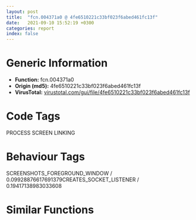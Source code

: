 ```yaml
---
layout: post
title:  "fcn.004371a0 @ 4fe6510221c33bf023f6abed461fc13f"
date:   2021-09-10 15:52:19 +0300
categories: report
index: false
---
```


# Generic Information
- **Function:** fcn.004371a0
- **Origin (md5):** 4fe6510221c33bf023f6abed461fc13f
- **VirusTotal:** [virustotal.com/gui/file/4fe6510221c33bf023f6abed461fc13f][virustotal_ref]

# Code Tags
<span class="tag" id="PROCESS">PROCESS</span>
<span class="tag" id="SCREEN">SCREEN</span>
<span class="tag" id="LINKING">LINKING</span>


# Behaviour Tags
<span class="bhv-tag" id="SCREENSHOTS_FOREGROUND_WINDOW">SCREENSHOTS_FOREGROUND_WINDOW / 0.09928876617691379</span><span class="bhv-tag" id="CREATES_SOCKET_LISTENER">CREATES_SOCKET_LISTENER / 0.19417138983033608</span>

# Similar Functions
<script type="text/javascript" src="https://www.gstatic.com/charts/loader.js"></script>
<script type="text/javascript">

    google.charts.load('current', {'packages':['corechart']});
    google.charts.setOnLoadCallback(drawChart);

    function drawChart() {
    var data = new google.visualization.DataTable();
        data.addColumn('number', 'X');
        data.addColumn('number', 'Y');
        data.addColumn({type: 'string', role: 'tooltip', 'p': {'html': true}});
        data.addColumn({'type': 'string', 'role': 'style'});
        
        data.addRows([
    [-163.7185821533203, 122.51000213623047, '<b><a href="/report/fcn.004371a0@4fe6510221c33bf023f6abed461fc13f">fcn.004371a0</a><br>@4fe6510221c33bf023f6abed461fc13f</b><br>push ebp<br>mov ebp, esp<br>and esp, 0xfffffff8<br>sub esp, 0x48c<br>mov eax, dword[0x4c6400]<br>push ebx<br>mov ebx, dword[ebp+0xc]<br>push esi<br>mov dword[esp+0x10], eax<br>push edi<br>mov eax, ebx<br>mov edi, ecx<br>mov esi, edx<br>call fcn.00430300<br>mov edx, eax<br>mov dword[esp+0x18], edx<br>test edx, edx<br>jne 0x4371e8<br>mov ecx, dword[ebp+8]<br>push ebx<br>push eax<br>push str.Parameter_2_invalid.<br>call fcn.0042df10<br>pop edi<br>pop esi<br>pop ebx<br>mov esp, ebp<br>pop ebp<br>ret 0x10<br>movzx eax, word[esi]<br>mov byte[esp+0x13], 1<br>cmp eax, 0x41<br>je 0x4371fa<br>cmp eax, 0x61<br>jne 0x437264<br>cmp word[esi+2], 0<br>jne 0x437264<br>mov ecx, dword[ebp+0x10]<br>cmp word[ecx], 0<br>mov ecx, dword[ebp+0x14]<br>jne 0x437267<br>cmp word[ecx], 0<br>jne 0x437267<br>cmp word[edi], 0<br>jne 0x437267<br>call dword[sym.imp.USER32.dll_GetForegroundWindow]<br>mov ebx, eax<br>test ebx, ebx<br>je 0x437240<br>mov eax, dword[0x4c28ec]<br>cmp byte[eax+0xe6], 0<br>jne 0x437245<br>push ebx<br>call dword[sym.imp.USER32.dll_IsWindowVisible]<br>test eax, eax<br>jne 0x437240<br>xor ebx, ebx<br>mov eax, dword[0x4c28ec]<br>mov ecx, dword[ebp+0x14]<br>mov edx, dword[esp+0x18]<br>dec edx<br>cmp edx, 0xd<br>ja case.default.0x43725d<br>movzx edx, byte[edx+0x437680]<br>jmp dword[edx*4+0x437664]<br>mov ecx, dword[ebp+0x14]<br>test ax, ax<br>jne 0x437299<br>mov eax, dword[ebp+0x10]<br>cmp word[eax], 0<br>jne 0x437299<br>cmp word[ecx], 0<br>jne 0x437299<br>cmp word[edi], 0<br>jne 0x437299<br>cmp edx, 6<br>je 0x437299<br>cmp edx, 5<br>je 0x437299<br>mov eax, dword[0x4c28ec]<br>call fcn.00477bb0<br>mov ebx, eax<br>jmp 0x437240<br>mov ebx, dword[esp+0x24]<br>mov eax, dword[0x4c28ec]<br>mov byte[esp+0x13], 0<br>jmp 0x437248<br>cmp byte[esp+0x13], 0<br>jne 0x4372d5<br>cmp dword[esp+0x18], 2<br>push 0<br>push 0<br>sete dl<br>movzx edx, dl<br>push 0<br>push edx<br>push ecx<br>mov ecx, edi<br>mov edi, dword[ebp+0x10]<br>push eax<br>mov edx, esi<br>call fcn.004779b0<br>add esp, 0x18<br>mov ebx, eax<br>test ebx, ebx<br>je 0x4372ed<br>mov eax, dword[esp+0x14]<br>push ebx<br>push eax<br>call fcn.00475de0<br>pop edi<br>pop esi<br>pop ebx<br>mov esp, ebp<br>pop ebp<br>ret 0x10<br>mov ecx, dword[esp+0x14]<br>call fcn.00413110<br>pop edi<br>pop esi<br>pop ebx<br>mov esp, ebp<br>pop ebp<br>ret 0x10<br>cmp byte[esp+0x13], 0<br>jne 0x437321<br>push 0<br>push 0<br>push 0<br>push 0<br>push ecx<br>mov ecx, edi<br>mov edi, dword[ebp+0x10]<br>push eax<br>mov edx, esi<br>call fcn.004779b0<br>add esp, 0x18<br>mov ebx, eax<br>test ebx, ebx<br>je 0x4372ed<br>lea ecx, [esp+0x20]<br>push ecx<br>push ebx<br>call dword[sym.imp.USER32.dll_GetWindowThreadProcessId]<br>mov eax, dword[esp+0x18]<br>cmp eax, 3<br>jne 0x43735a<br>mov edx, dword[esp+0x20]<br>mov eax, dword[esp+0x14]<br>push 0x18<br>push 0<br>push edx<br>call fcn.004010e0<br>mov eax, 1<br>pop edi<br>pop esi<br>pop ebx<br>mov esp, ebp<br>pop ebp<br>ret 0x10<br>cmp eax, 4<br>sete al<br>movzx ecx, al<br>push ecx<br>mov ecx, dword[esp+0x24]<br>lea eax, [esp+0x6c]<br>call fcn.00450290<br>mov eax, dword[esp+0x18]<br>add esp, 4<br>push 1<br>push 0<br>push 0xffffffffffffffff<br>lea edx, [esp+0x74]<br>push edx<br>push eax<br>call fcn.00476680<br>pop edi<br>pop esi<br>pop ebx<br>mov esp, ebp<br>pop ebp<br>ret 0x10<br>cmp byte[esp+0x13], 0<br>je 0x43743b<br>test ebx, ebx<br>jne 0x4373be<br>mov ecx, dword[esp+0x14]<br>push 1<br>push ebx<br>push 0xffffffffffffffff<br>push 0x4a0900<br>push ecx<br>call fcn.00476680<br>pop edi<br>pop esi<br>pop ebx<br>mov esp, ebp<br>pop ebp<br>ret 0x10<br>cmp dword[esp+0x18], 6<br>jne 0x43741d<br>mov eax, dword[esp+0x14]<br>mov dl, byte[eax+0x16]<br>shr dl, 1<br>and dl, 1<br>mov edx, dword[eax+0x18]<br>mov ecx, 0<br>setne cl<br>mov esi, 0x111<br>lea edi, [esp+0x270]<br>inc ecx<br>push ecx<br>push edx<br>push 0x4a9af8<br>call fcn.004738d0<br>add esp, 8<br>push eax<br>mov eax, edi<br>push eax<br>mov ecx, 0x4c8640<br>call fcn.00421480<br>test eax, eax<br>je case.default.0x43725d<br>push ebx<br>push eax<br>call fcn.00475de0<br>test eax, eax<br>je case.default.0x43725d<br>mov ecx, dword[esp+0x14]<br>push 1<br>push 0<br>push 0xffffffffffffffff<br>push 0x4a331c<br>push ecx<br>call fcn.00476680<br>pop edi<br>pop esi<br>pop ebx<br>mov esp, ebp<br>pop ebp<br>ret 0x10<br>mov edx, dword[esp+0x18]<br>push ecx<br>push esi<br>mov esi, dword[esp+0x1c]<br>push edx<br>mov edx, dword[ebp+0x10]<br>mov ecx, edi<br>call fcn.004370e0<br>add esp, 0xc<br>pop edi<br>pop esi<br>pop ebx<br>mov esp, ebp<br>pop ebp<br>ret 0x10<br>cmp byte[esp+0x13], 0<br>jne 0x43747e<br>push 0<br>push 0<br>push 0<br>push 0<br>push ecx<br>mov ecx, edi<br>mov edi, dword[ebp+0x10]<br>push eax<br>mov edx, esi<br>call fcn.004779b0<br>add esp, 0x18<br>mov ebx, eax<br>test ebx, ebx<br>je 0x4372ed<br>push ebx<br>call dword[sym.imp.USER32.dll_IsZoomed]<br>test eax, eax<br>je 0x437498<br>mov eax, 1<br>jmp 0x4374a3<br>push ebx<br>call dword[sym.imp.USER32.dll_IsIconic]<br>neg eax<br>sbb eax, eax<br>cdq <br>push 0x18<br>push edx<br>push eax<br>mov eax, dword[esp+0x20]<br>call fcn.004010e0<br>mov eax, 1<br>pop edi<br>pop esi<br>pop ebx<br>mov esp, ebp<br>pop ebp<br>ret 0x10<br>cmp byte[esp+0x13], 0<br>jne 0x4374e1<br>push 0<br>push 0<br>push 0<br>push 0<br>push ecx<br>mov ecx, edi<br>mov edi, dword[ebp+0x10]<br>push eax<br>mov edx, esi<br>call fcn.004779b0<br>add esp, 0x18<br>mov ebx, eax<br>test ebx, ebx<br>je 0x4372ed<br>cmp dword[esp+0x18], 9<br>mov edx, dword[esp+0x14]<br>sete cl<br>push ebx<br>call fcn.00437690<br>pop edi<br>pop esi<br>pop ebx<br>mov esp, ebp<br>pop ebp<br>ret 0x10<br>cmp byte[esp+0x13], 0<br>jne 0x437526<br>push 0<br>push 0<br>push 0<br>push 0<br>push ecx<br>mov ecx, edi<br>mov edi, dword[ebp+0x10]<br>push eax<br>mov edx, esi<br>call fcn.004779b0<br>add esp, 0x18<br>mov ebx, eax<br>test ebx, ebx<br>je 0x4372ed<br>xor eax, eax<br>cmp dword[esp+0x18], 0xa<br>sete al<br>lea eax, [eax*4-0x14]<br>push eax<br>push ebx<br>call dword[sym.imp.USER32.dll_GetWindowLongW]<br>push eax<br>lea ecx, [esp+0x2c]<br>push str.0x_08X<br>push ecx<br>call fcn.0048d153<br>mov eax, dword[esp+0x20]<br>add esp, 0xc<br>push 1<br>push 0<br>push 0xffffffffffffffff<br>lea edx, [esp+0x34]<br>push edx<br>push eax<br>call fcn.00476680<br>pop edi<br>pop esi<br>pop ebx<br>mov esp, ebp<br>pop ebp<br>ret 0x10<br>cmp byte[esp+0x13], 0<br>jne 0x43759a<br>push 0<br>push 0<br>push 0<br>push 0<br>push ecx<br>mov ecx, edi<br>mov edi, dword[ebp+0x10]<br>push eax<br>mov edx, esi<br>call fcn.004779b0<br>add esp, 0x18<br>mov ebx, eax<br>test ebx, ebx<br>je 0x4372ed<br>test byte[0x4c9e50], 1<br>jne 0x4375d0<br>or dword[0x4c9e50], 1<br>push str.GetLayeredWindowAttributes<br>push str.user32<br>call dword[sym.imp.KERNEL32.dll_GetModuleHandleW]<br>push eax<br>call dword[sym.imp.KERNEL32.dll_GetProcAddress]<br>mov dword[0x4c9e4c], eax<br>jmp 0x4375d5<br>mov eax, dword[0x4c9e4c]<br>test eax, eax<br>je 0x4372ed<br>lea ecx, [esp+0x1c]<br>push ecx<br>lea edx, [esp+0x17]<br>push edx<br>lea ecx, [esp+0x2c]<br>push ecx<br>push ebx<br>call eax<br>test eax, eax<br>je 0x4372ed<br>cmp dword[esp+0x18], 0xc<br>jne 0x437613<br>test byte[esp+0x1c], 2<br>je 0x4372ed<br>movzx eax, byte[esp+0x13]<br>jmp 0x4374a3<br>test byte[esp+0x1c], 1<br>je 0x4372ed<br>mov ecx, dword[esp+0x24]<br>call fcn.0042f740<br>push eax<br>lea edx, [esp+0x2c]<br>push str.0x_06X<br>push edx<br>call fcn.0048d153<br>mov ecx, dword[esp+0x20]<br>add esp, 0xc<br>push 1<br>push 0<br>push 0xffffffffffffffff<br>lea eax, [esp+0x34]<br>push eax<br>push ecx<br>call fcn.00476680<br>pop edi<br>pop esi<br>pop ebx<br>mov esp, ebp<br>pop ebp<br>ret 0x10<br>pop edi<br>pop esi<br>xor eax, eax<br>pop ebx<br>mov esp, ebp<br>pop ebp<br>ret 0x10<br><eoc> ', 'point { fill-color: #e0440e; }'],
[-15.116244316101074, 232.64427185058594, '<b><a href="/report/fcn.00432a70@3e981d1767f44f5fe2446a49ffe52f4e">fcn.00432a70</a><br>@3e981d1767f44f5fe2446a49ffe52f4e</b><br>push 0xffffffffffffffff<br>push 0x4c06b8<br>mov eax, dword<br>push eax<br>mov dword<br>sub esp, 0x50<br>mov eax, dword[esp+0x64]<br>push ebx<br>push ebp<br>push esi<br>push edi<br>mov edi, dword[esp+0x78]<br>mov ebx, ecx<br>lea esi, [eax+0x14]<br>push 0<br>push edi<br>mov ecx, esi<br>mov dword[esp+0x28], ebx<br>mov dword[esp+0x3c], esi<br>call fcn.0042e950<br>mov ebp, eax<br>push edi<br>mov ecx, esi<br>mov dword[esp+0x34], ebp<br>call fcn.0042e9a0<br>mov ecx, dword[ebp]<br>push 0<br>push ecx<br>mov ecx, ebx<br>mov dword[esp+0x2c], eax<br>call fcn.00433460<br>mov ebx, eax<br>mov dword[esp+0x1c], ebx<br>mov eax, dword[ebx+0x14]<br>test al, 0x10<br>jne 0x432dd8<br>shr eax, 8<br>add ebp, 0x18<br>and eax, 1<br>push ebp<br>mov dword[esp+0x30], eax<br>call fcn.0049b580<br>add ebp, eax<br>push ebp<br>call fcn.0049b580<br>mov esi, dword[ebp+eax]<br>add ebp, eax<br>add esp, 8<br>call dword[sym.imp.USER32.dll_GetFocus]<br>push eax<br>call fcn.004b5521<br>test eax, eax<br>jne 0x432b15<br>mov dword[esp+0x10], eax<br>jmp 0x432b1c<br>mov edx, dword[eax+0x1c]<br>mov dword[esp+0x10], edx<br>mov ecx, dword[esp+0x10]<br>mov edx, dword[esi+0x1c]<br>xor eax, eax<br>cmp edx, ecx<br>sete al<br>push 1<br>mov dword[esp+0x3c], eax<br>call dword[ebx+0x2c]<br>push 5<br>mov dword[esp+0x2c], eax<br>call dword[ebx+0x2c]<br>push esi<br>call eax<br>mov ebx, eax<br>test ebx, ebx<br>mov dword[esp+0x14], ebx<br>je 0x432dd8<br>mov eax, dword[esi+0x1c]<br>lea edx, [esp+0x3c]<br>push edx<br>push eax<br>call dword[sym.imp.USER32.dll_GetWindowRect]<br>mov ecx, dword[esi+0x1c]<br>mov edi, dword[sym.imp.USER32.dll_GetParent]<br>push ecx<br>call edi<br>push eax<br>call fcn.004b5521<br>lea edx, [esp+0x3c]<br>mov ecx, eax<br>push edx<br>call fcn.004ba4ec<br>mov ecx, esi<br>mov dword[esp+0x18], 0<br>call fcn.004b8026<br>test eax, eax<br>jne 0x432b95<br>mov dword[esp+0x18], 0x8000000<br>mov eax, dword[esi+0x1c]<br>push eax<br>call edi<br>push eax<br>call fcn.004b5521<br>test eax, eax<br>jne 0x432ba9<br>xor edi, edi<br>jmp 0x432bac<br>mov edi, dword[eax+0x1c]<br>mov ecx, dword[esp+0x24]<br>mov eax, dword[esp+0x40]<br>mov edx, dword[esp+0x70]<br>push 0<br>push 0<br>push ecx<br>mov ecx, dword[esp+0x54]<br>push edx<br>mov edx, dword[esp+0x54]<br>sub ecx, eax<br>push ecx<br>mov ecx, dword[esp+0x50]<br>sub edx, ecx<br>push edx<br>push eax<br>push ecx<br>push 0<br>mov ecx, esi<br>call fcn.004b7f54<br>push eax<br>mov eax, dword[esp+0x40]<br>push edi<br>push eax<br>push ebx<br>call dword[sym.imp.KERNEL32.dll_GlobalSize]<br>push eax<br>push ebx<br>call dword[sym.imp.KERNEL32.dll_GlobalLock]<br>push eax<br>call dword[esp+0x60]<br>mov edi, eax<br>test edi, edi<br>je 0x432dca<br>mov ecx, dword[edi+0x1c]<br>push ecx<br>call dword[sym.imp.USER32.dll_IsWindow]<br>test eax, eax<br>je 0x432dca<br>mov edx, dword[esp+0x1c]<br>test byte[edx+0x14], 0x80<br>je 0x432ca8<br>lea ecx, [esp+0x4c]<br>call fcn.0041edb0<br>mov dword[esp+0x4c], 0x4cdbec<br>mov eax, dword[esi+0x1c]<br>mov dword[esp+0x68], 0<br>test eax, eax<br>je 0x432c66<br>push eax<br>call dword[sym.imp.USER32.dll_GetTopWindow]<br>mov ebx, eax<br>test ebx, ebx<br>je 0x432c66<br>push ebx<br>lea ecx, [esp+0x50]<br>call fcn.0041f040<br>push 2<br>push ebx<br>call dword[sym.imp.USER32.dll_GetWindow]<br>mov ebx, eax<br>test ebx, ebx<br>jne 0x432c4d<br>mov eax, dword[esp+0x5c]<br>mov ecx, dword[edi+0x1c]<br>shr eax, 2<br>dec eax<br>mov dword[esp+0x70], ecx<br>mov ebx, eax<br>js 0x432c8f<br>mov eax, dword[esp+0x54]<br>mov edx, dword[esp+0x70]<br>push edx<br>mov ecx, dword[eax+ebx*4]<br>push ecx<br>call dword[sym.imp.USER32.dll_SetParent]<br>dec ebx<br>jns 0x432c79<br>lea ecx, [esp+0x4c]<br>mov dword[esp+0x68], 0xffffffff<br>mov dword[esp+0x4c], 0x4cdbe8<br>call fcn.0041efb0<br>mov edx, dword[esp+0x78]<br>mov eax, dword[esp+0x74]<br>mov ecx, dword[esp+0x20]<br>push edx<br>push eax<br>mov dword[ebp], edi<br>call fcn.00432df0<br>mov ecx, dword[edi+0x1c]<br>mov ebx, dword[sym.imp.USER32.dll_SendMessageA]<br>push 0<br>push 0<br>push 0x806f<br>push ecx<br>call ebx<br>mov edx, dword[edi+0x1c]<br>push 0<br>push 0<br>push 0x8076<br>push edx<br>call ebx<br>mov eax, dword[esp+0x1c]<br>test dword[eax+0x14], 0x100000<br>je 0x432d0e<br>mov ecx, dword[edi+0x1c]<br>push ecx<br>call dword[sym.imp.USER32.dll_GetParent]<br>push eax<br>call fcn.004b5521<br>mov edx, dword[eax+0x1c]<br>push 0<br>push 0<br>push 0x8004<br>push edx<br>call ebx<br>mov eax, dword[esi+0x1c]<br>push 0xfffffffffffffff0<br>push eax<br>call dword[sym.imp.USER32.dll_GetWindowLongA]<br>test eax, 0x10000000<br>je 0x432d2a<br>push 8<br>mov ecx, edi<br>call fcn.004b7fff<br>mov eax, dword[esp+0x2c]<br>mov ebp, 1<br>cmp eax, ebp<br>jne 0x432d69<br>mov ecx, dword[esi+0x1c]<br>push 0<br>push 0<br>push 0x130b<br>push ecx<br>call ebx<br>mov edx, dword[edi+0x1c]<br>push 0<br>push eax<br>push 0x130c<br>push edx<br>call ebx<br>mov eax, dword[esp+0x30]<br>mov ecx, dword[esp+0x34]<br>push 0x7fffffff<br>push 0<br>push eax<br>call fcn.0042f220<br>mov ebx, dword[esp+0x20]<br>mov ecx, esi<br>mov dword[ebx+0x1d8], ebp<br>mov edx, dword[esi]<br>call dword[edx+0x58]<br>mov eax, dword[esp+0x38]<br>mov dword[ebx+0x1d8], 0<br>cmp eax, ebp<br>jne 0x432d95<br>mov ecx, edi<br>call fcn.004b8068<br>jmp 0x432dc6<br>mov esi, dword[esp+0x10]<br>test esi, esi<br>je 0x432dc6<br>push esi<br>call dword[sym.imp.USER32.dll_IsWindow]<br>test eax, eax<br>je 0x432dc6<br>call dword[sym.imp.USER32.dll_GetFocus]<br>push eax<br>call fcn.004b5521<br>test eax, eax<br>je 0x432dbb<br>mov eax, dword[eax+0x1c]<br>cmp eax, esi<br>je 0x432dc6<br>push esi<br>call dword[sym.imp.USER32.dll_SetFocus]<br>mov ebx, dword[esp+0x14]<br>push ebx<br>call dword[sym.imp.KERNEL32.dll_GlobalUnlock]<br>push ebx<br>call dword[sym.imp.KERNEL32.dll_GlobalFree]<br>mov ecx, dword[esp+0x60]<br>pop edi<br>pop esi<br>pop ebp<br>pop ebx<br>mov dword<br>add esp, 0x5c<br>ret 0xc<br><eoc> ', 'null'],
[175.64224243164062, -24.74289894104004, '<b><a href="/report/fcn.0046b830@4fe6510221c33bf023f6abed461fc13f">fcn.0046b830</a><br>@4fe6510221c33bf023f6abed461fc13f</b><br>sub esp, 0x18<br>push ebx<br>push ebp<br>mov ebp, dword[esp+0x24]<br>xor ebx, ebx<br>push esi<br>cmp dword[edi+0x18], ebx<br>jne 0x46b84a<br>cmp byte[edi+0x10], bl<br>je 0x46ba00<br>cmp dword[edi+0x20], ebx<br>jne 0x46b865<br>xor eax, eax<br>mov ecx, edi<br>call fcn.0046b420<br>test eax, eax<br>jne 0x46b865<br>pop esi<br>pop ebp<br>pop ebx<br>add esp, 0x18<br>ret 8<br>cmp edi, dword[0x4c9164]<br>jne 0x46b8ad<br>movzx eax, byte[0x4c6610]<br>mov ecx, dword[edi+0x20]<br>mov esi, dword[sym.imp.USER32.dll_CheckMenuItem]<br>neg eax<br>sbb eax, eax<br>and eax, 8<br>push eax<br>push 0xff19<br>push ecx<br>call esi<br>mov edx, dword[0x4c28ec]<br>movzx eax, byte[edx+0xf4]<br>mov ecx, dword[edi+0x20]<br>neg eax<br>sbb eax, eax<br>and eax, 8<br>push eax<br>push 0xff1a<br>push ecx<br>call esi<br>mov esi, dword[esp+0x2c]<br>cmp ebp, 0x80000000<br>je 0x46b8c1<br>cmp esi, 0x80000000<br>jne 0x46b8cc<br>lea edx, [esp+0x18]<br>push edx<br>call dword[sym.imp.USER32.dll_GetCursorPos]<br>cmp ebp, 0x80000000<br>jne 0x46b8d8<br>cmp esi, ebp<br>je 0x46b912<br>mov dword[esp+0x10], ebx<br>mov dword[esp+0x14], ebx<br>push 8<br>lea ebx, [esp+0x14]<br>call fcn.00474d10<br>add esp, 4<br>cmp ebp, 0x80000000<br>je 0x46b900<br>mov eax, dword[esp+0x10]<br>add eax, ebp<br>mov dword[esp+0x18], eax<br>cmp esi, 0x80000000<br>je 0x46b912<br>mov ecx, dword[esp+0x14]<br>add ecx, esi<br>mov dword[esp+0x1c], ecx<br>call dword[sym.imp.USER32.dll_GetForegroundWindow]<br>mov ebp, dword[sym.imp.USER32.dll_SetForegroundWindow]<br>mov esi, eax<br>test esi, esi<br>je 0x46b939<br>push 0<br>push esi<br>call dword[sym.imp.USER32.dll_GetWindowThreadProcessId]<br>cmp eax, dword[0x4c85cc]<br>jne 0x46b939<br>xor bl, bl<br>jmp 0x46b96b<br>mov edx, dword[0x4c64b8]<br>push edx<br>mov bl, 1<br>call ebp<br>test eax, eax<br>jne 0x46b96b<br>push 1<br>push 0xa<br>mov dword[0x4c28b4], eax<br>call fcn.00401340<br>mov eax, dword[0x4c64b8]<br>add esp, 8<br>push eax<br>mov dword[0x4c28b4], 1<br>call ebp<br>mov ecx, dword[0x4c64b8]<br>mov edx, dword[esp+0x1c]<br>mov eax, dword[esp+0x18]<br>push 0<br>push ecx<br>mov ecx, dword[edi+0x20]<br>push edx<br>push eax<br>push 0<br>push ecx<br>mov dword[0x4c6648], 1<br>call dword[sym.imp.USER32.dll_TrackPopupMenuEx]<br>mov dword[0x4c6648], 0<br>cmp edi, dword[0x4c9164]<br>jne 0x46b9bb<br>mov edx, dword[0x4c64b8]<br>push 0<br>push 0<br>push 0<br>push edx<br>call dword[sym.imp.USER32.dll_PostMessageW]<br>jmp 0x46b9f4<br>test bl, bl<br>je 0x46b9f4<br>test esi, esi<br>je 0x46b9f4<br>call dword[sym.imp.USER32.dll_GetForegroundWindow]<br>cmp eax, dword[0x4c64b8]<br>jne 0x46b9f4<br>push esi<br>call ebp<br>push 1<br>push 0<br>mov dword[0x4c28b4], 0<br>call fcn.00401340<br>add esp, 8<br>mov dword[0x4c28b4], 1<br>push 1<br>push 0xffffffffffffffff<br>call fcn.00401340<br>add esp, 8<br>pop esi<br>pop ebp<br>mov eax, 1<br>pop ebx<br>add esp, 0x18<br>ret 8<br><eoc> ', 'null'],
[154.5645294189453, 159.0181121826172, '<b><a href="/report/fcn.00452a60@4fe6510221c33bf023f6abed461fc13f">fcn.00452a60</a><br>@4fe6510221c33bf023f6abed461fc13f</b><br>sub esp, 0x458<br>push ebx<br>push ebp<br>push esi<br>push edi<br>push str.wininet<br>call dword[sym.imp.KERNEL32.dll_LoadLibraryW]<br>mov ebp, eax<br>test ebp, ebp<br>je 0x452db8<br>mov esi, dword[sym.imp.KERNEL32.dll_GetProcAddress]<br>push str.InternetOpenW<br>push ebp<br>call esi<br>push str.InternetOpenUrlW<br>push ebp<br>mov dword[esp+0x1c], eax<br>call esi<br>push str.InternetCloseHandle<br>mov edi, eax<br>push ebp<br>mov dword[esp+0x28], edi<br>call esi<br>push str.InternetReadFileExA<br>mov ebx, eax<br>push ebp<br>mov dword[esp+0x20], ebx<br>call esi<br>push str.InternetReadFile<br>push ebp<br>mov dword[esp+0x18], eax<br>call esi<br>cmp dword[esp+0x14], 0<br>mov dword[esp+0x1c], eax<br>je 0x452db1<br>test edi, edi<br>je 0x452db1<br>test ebx, ebx<br>je 0x452db1<br>cmp dword[esp+0x10], 0<br>je 0x452db1<br>test eax, eax<br>je 0x452db1<br>mov eax, dword[esp+0x470]<br>mov edi, 0x84000000<br>call fcn.00409620<br>mov esi, eax<br>cmp word[esi], 0x2a<br>jne 0x452b2d<br>add esi, 2<br>call fcn.004130a0<br>mov edi, eax<br>mov ebx, 0x4a352c<br>mov eax, esi<br>call fcn.004095d0<br>test eax, eax<br>je 0x452b2d<br>call fcn.00409620<br>mov esi, eax<br>push 0<br>push 0<br>push 0<br>push 4<br>push 0x4a0904<br>call dword[esp+0x28]<br>mov ebx, eax<br>mov dword[esp+0x14], ebx<br>test ebx, ebx<br>jne 0x452b69<br>push ebp<br>call dword[sym.imp.KERNEL32.dll_FreeLibrary]<br>mov edx, dword[esp+0x46c]<br>push edx<br>call fcn.00430510<br>pop edi<br>pop esi<br>pop ebp<br>pop ebx<br>add esp, 0x458<br>ret 0xc<br>push 0<br>push edi<br>push 0<br>push 0<br>push esi<br>push ebx<br>call dword[esp+0x38]<br>mov edi, eax<br>test edi, edi<br>jne 0x452ba2<br>push ebx<br>call dword[esp+0x1c]<br>push ebp<br>call dword[sym.imp.KERNEL32.dll_FreeLibrary]<br>mov eax, dword[esp+0x46c]<br>push eax<br>call fcn.00430510<br>pop edi<br>pop esi<br>pop ebp<br>pop ebx<br>add esp, 0x458<br>ret 0xc<br>mov ecx, dword[esp+0x474]<br>push 0x4aaee0<br>push ecx<br>call fcn.0048f1ee<br>mov ebx, eax<br>add esp, 8<br>test ebx, ebx<br>jne 0x452bcd<br>mov esi, dword[esp+0x18]<br>push edi<br>call esi<br>mov edx, dword[esp+0x14]<br>push edx<br>call esi<br>jmp 0x452b81<br>xor eax, eax<br>mov dword[esp+0x38], eax<br>mov dword[esp+0x3c], eax<br>lea ecx, [esp+0x68]<br>mov dword[esp+0x28], eax<br>mov dword[esp+0x2c], eax<br>mov dword[esp+0x30], eax<br>mov dword[esp+0x34], eax<br>mov dword[esp+0x40], eax<br>mov dword[esp+0x44], eax<br>mov dword[esp+0x48], eax<br>mov dword[esp+0x24], 0x28<br>mov dword[esp+0x38], ecx<br>mov dword[esp+0x3c], 0x400<br>movzx eax, word[esi]<br>cmp eax, 0x68<br>je 0x452cc1<br>cmp eax, 0x48<br>je 0x452cc1<br>lea edx, [esp+0x10]<br>push edx<br>push 0x400<br>mov eax, ecx<br>push eax<br>push edi<br>call dword[esp+0x2c]<br>mov esi, eax<br>test esi, esi<br>je 0x452d5e<br>cmp dword[esp+0x10], 0<br>je 0x452d5e<br>mov esi, dword[sym.imp.KERNEL32.dll_GetTickCount]<br>call esi<br>sub eax, dword[0x4c9124]<br>mov ecx, dword[0x4c28ec]<br>cmp eax, dword[ecx+0xd4]<br>jbe 0x452c8d<br>push 0<br>push 0<br>push 0<br>push 0<br>lea edx, [esp+0x5c]<br>push edx<br>call dword[sym.imp.USER32.dll_PeekMessageW]<br>test eax, eax<br>je 0x452c86<br>push 1<br>push 0xffffffffffffffff<br>call fcn.00401340<br>add esp, 8<br>call esi<br>mov dword[0x4c9124], eax<br>mov eax, dword[esp+0x10]<br>push ebx<br>push 1<br>push eax<br>lea ecx, [esp+0x74]<br>push ecx<br>call fcn.0048f35c<br>add esp, 0x10<br>lea edx, [esp+0x10]<br>push edx<br>push 0x400<br>lea eax, [esp+0x70]<br>push eax<br>push edi<br>call dword[esp+0x2c]<br>mov esi, eax<br>test esi, esi<br>jne 0x452c3c<br>jmp 0x452d5e<br>push 0<br>push 8<br>lea ecx, [esp+0x2c]<br>push ecx<br>push edi<br>call dword[esp+0x20]<br>mov esi, eax<br>test esi, esi<br>je 0x452d5e<br>lea esp, [esp]<br>cmp dword[esp+0x3c], 0<br>je 0x452d5e<br>mov esi, dword[sym.imp.KERNEL32.dll_GetTickCount]<br>call esi<br>sub eax, dword[0x4c9124]<br>mov edx, dword[0x4c28ec]<br>cmp eax, dword[edx+0xd4]<br>jbe 0x452d2d<br>push 0<br>push 0<br>push 0<br>push 0<br>lea eax, [esp+0x5c]<br>push eax<br>call dword[sym.imp.USER32.dll_PeekMessageW]<br>test eax, eax<br>je 0x452d26<br>push 1<br>push 0xffffffffffffffff<br>call fcn.00401340<br>add esp, 8<br>call esi<br>mov dword[0x4c9124], eax<br>mov ecx, dword[esp+0x3c]<br>push ebx<br>push 1<br>push ecx<br>lea edx, [esp+0x74]<br>push edx<br>call fcn.0048f35c<br>add esp, 0x10<br>push 0<br>push 8<br>lea eax, [esp+0x2c]<br>push eax<br>push edi<br>mov dword[esp+0x4c], 0x400<br>call dword[esp+0x20]<br>mov esi, eax<br>test esi, esi<br>jne 0x452ce0<br>push edi<br>mov edi, dword[esp+0x1c]<br>call edi<br>mov ecx, dword[esp+0x14]<br>push ecx<br>call edi<br>push ebp<br>call dword[sym.imp.KERNEL32.dll_FreeLibrary]<br>push ebx<br>call fcn.0048f443<br>add esp, 4<br>test esi, esi<br>jne 0x452d90<br>mov edx, dword[esp+0x474]<br>push edx<br>call dword[sym.imp.KERNEL32.dll_DeleteFileW]<br>test esi, esi<br>mov edx, dword[esp+0x46c]<br>sete al<br>movzx ecx, al<br>push ecx<br>push edx<br>call fcn.0042dd40<br>pop edi<br>pop esi<br>pop ebp<br>pop ebx<br>add esp, 0x458<br>ret 0xc<br>push ebp<br>call dword[sym.imp.KERNEL32.dll_FreeLibrary]<br>mov eax, dword[0x4c28ec]<br>cmp byte[eax+0x104], 0<br>jne 0x452dea<br>mov ecx, dword[0x4c6cb4]<br>push 1<br>push 0<br>push 0xffffffffffffffff<br>push 0x4a331c<br>push ecx<br>call fcn.00476680<br>pop edi<br>pop esi<br>pop ebp<br>pop ebx<br>add esp, 0x458<br>ret 0xc<br>mov ecx, dword[esp+0x46c]<br>push 0x4ab02c<br>push 0<br>push 0x4a331c<br>call fcn.0042dc50<br>pop edi<br>pop esi<br>pop ebp<br>pop ebx<br>add esp, 0x458<br>ret 0xc<br><eoc> ', 'null'],
[-142.63946533203125, -61.24999237060547, '<b><a href="/report/fcn.00437ff0@4fe6510221c33bf023f6abed461fc13f">fcn.00437ff0</a><br>@4fe6510221c33bf023f6abed461fc13f</b><br>push ebp<br>mov ebp, esp<br>and esp, 0xfffffff8<br>sub esp, 0x2bc<br>push ebx<br>mov ebx, dword[0x4c6400]<br>push esi<br>push edi<br>mov esi, ecx<br>call fcn.0042fed0<br>mov edi, eax<br>mov dword[esp+0x28], edi<br>test edi, edi<br>jne 0x43802e<br>mov ecx, dword[ebp+8]<br>push esi<br>push eax<br>push str.Parameter_2_invalid.<br>call fcn.0042df10<br>pop edi<br>pop esi<br>pop ebx<br>mov esp, ebp<br>pop ebp<br>ret 8<br>push 0x6c<br>lea eax, [esp+0x38]<br>push 0<br>push eax<br>mov dword[esp+0x3c], 0<br>call fcn.00495c20<br>add esp, 0xc<br>test byte[0x4c9e2c], 1<br>mov dword[esp+0x38], 0x68<br>jne 0x43807d<br>or dword[0x4c9e2c], 1<br>push str.EnumDisplayMonitors<br>push str.user32<br>call dword[sym.imp.KERNEL32.dll_GetModuleHandleW]<br>push eax<br>call dword[sym.imp.KERNEL32.dll_GetProcAddress]<br>mov dword[0x4c9e28], eax<br>jmp 0x438082<br>mov eax, dword[0x4c9e28]<br>lea ecx, [edi-1]<br>cmp ecx, 5<br>ja case.default.0x43808e<br>jmp dword[ecx*4+0x438384]<br>call fcn.0040d260<br>push eax<br>call dword[sym.imp.USER32.dll_GetSystemMetrics]<br>cdq <br>push 0x18<br>push edx<br>push eax<br>mov eax, ebx<br>call fcn.004010e0<br>mov eax, 1<br>pop edi<br>pop esi<br>pop ebx<br>mov esp, ebp<br>pop ebp<br>ret 8<br>test eax, eax<br>jne 0x4380da<br>push 0x18<br>push 0<br>push 1<br>mov eax, ebx<br>call fcn.004010e0<br>mov eax, 1<br>pop edi<br>pop esi<br>pop ebx<br>mov esp, ebp<br>pop ebp<br>ret 8<br>lea ecx, [esp+0x30]<br>mov dword[esp+0x34], 0x80000000<br>push ecx<br>push 0x4383a0<br>push 0<br>push 0<br>call eax<br>mov eax, dword[esp+0x30]<br>cdq <br>push 0x18<br>push edx<br>push eax<br>mov eax, ebx<br>call fcn.004010e0<br>mov eax, 1<br>pop edi<br>pop esi<br>pop ebx<br>mov esp, ebp<br>pop ebp<br>ret 8<br>test eax, eax<br>je 0x4380bf<br>lea edx, [esp+0x30]<br>push edx<br>jmp 0x4380e7<br>test byte[ebx+0x16], 2<br>mov eax, 0<br>setne al<br>mov esi, 0x111<br>lea edi, [esp+0xa0]<br>inc eax<br>push eax<br>mov dword[esp+0x10], eax<br>mov eax, dword[ebx+0x18]<br>push eax<br>push str._sLeft<br>call fcn.004738d0<br>add esp, 8<br>push eax<br>mov ecx, edi<br>push ecx<br>mov ecx, 0x4c8640<br>call fcn.00421480<br>mov dword[esp+0x24], eax<br>test eax, eax<br>je case.default.0x43808e<br>mov edx, dword[esp+0xc]<br>mov eax, dword[ebx+0x18]<br>push edx<br>push eax<br>push str._sTop<br>call fcn.004738d0<br>add esp, 8<br>push eax<br>mov ecx, edi<br>push ecx<br>mov ecx, 0x4c8640<br>call fcn.00421480<br>mov dword[esp+0x20], eax<br>test eax, eax<br>je case.default.0x43808e<br>mov edx, dword[esp+0xc]<br>mov eax, dword[ebx+0x18]<br>push edx<br>push eax<br>push str._sRight<br>call fcn.004738d0<br>add esp, 8<br>push eax<br>mov ecx, edi<br>push ecx<br>mov ecx, 0x4c8640<br>call fcn.00421480<br>mov dword[esp+0x2c], eax<br>test eax, eax<br>je case.default.0x43808e<br>mov edx, dword[esp+0xc]<br>mov eax, dword[ebx+0x18]<br>push edx<br>push eax<br>push str._sBottom<br>call fcn.004738d0<br>add esp, 8<br>push eax<br>mov ecx, edi<br>push ecx<br>mov ecx, 0x4c8640<br>call fcn.00421480<br>mov edi, eax<br>xor ebx, ebx<br>cmp edi, ebx<br>je case.default.0x43808e<br>cmp dword[0x4c9e28], ebx<br>je 0x43828e<br>mov esi, dword[ebp+0xc]<br>call fcn.0040d260<br>lea edx, [esp+0x30]<br>push edx<br>push 0x4383a0<br>push ebx<br>push ebx<br>mov dword[esp+0x44], eax<br>call dword[0x4c9e28]<br>mov ecx, dword[esp+0x30]<br>cmp ecx, ebx<br>je 0x43825e<br>mov eax, dword[esp+0x34]<br>cmp eax, ebx<br>je 0x438232<br>cmp eax, ecx<br>jne 0x43825e<br>cmp dword[esp+0x28], 4<br>lea eax, [esp+0x3c]<br>je 0x438241<br>lea eax, [esp+0x4c]<br>mov ecx, dword[eax]<br>mov edx, dword[eax+4]<br>mov dword[esp+0x10], ecx<br>mov ecx, dword[eax+8]<br>mov dword[esp+0x14], edx<br>mov edx, dword[eax+0xc]<br>mov dword[esp+0x18], ecx<br>mov dword[esp+0x1c], edx<br>jmp 0x4382c2<br>mov ecx, dword[esp+0x24]<br>call fcn.00413110<br>mov ecx, dword[esp+0x20]<br>call fcn.00413110<br>mov ecx, dword[esp+0x2c]<br>call fcn.00413110<br>mov ecx, edi<br>call fcn.00413110<br>mov eax, 1<br>pop edi<br>pop esi<br>pop ebx<br>mov esp, ebp<br>pop ebp<br>ret 8<br>cmp dword[esp+0x28], 4<br>push ebx<br>jne 0x4382b4<br>mov esi, dword[sym.imp.USER32.dll_GetSystemMetrics]<br>mov dword[esp+0x14], ebx<br>mov dword[esp+0x18], ebx<br>call esi<br>push 1<br>mov dword[esp+0x1c], eax<br>call esi<br>mov dword[esp+0x1c], eax<br>jmp 0x4382c2<br>lea eax, [esp+0x14]<br>push eax<br>push ebx<br>push 0x30<br>call dword[sym.imp.USER32.dll_SystemParametersInfoW]<br>mov eax, dword[esp+0x10]<br>cdq <br>push 0x18<br>push edx<br>push eax<br>mov eax, dword[esp+0x30]<br>call fcn.004010e0<br>mov eax, dword[esp+0x14]<br>cdq <br>push 0x18<br>push edx<br>push eax<br>mov eax, dword[esp+0x2c]<br>call fcn.004010e0<br>mov eax, dword[esp+0x18]<br>cdq <br>push 0x18<br>push edx<br>push eax<br>mov eax, dword[esp+0x38]<br>call fcn.004010e0<br>mov eax, dword[esp+0x1c]<br>cdq <br>push 0x18<br>push edx<br>push eax<br>mov eax, edi<br>call fcn.004010e0<br>mov eax, 1<br>pop edi<br>pop esi<br>pop ebx<br>mov esp, ebp<br>pop ebp<br>ret 8<br>test eax, eax<br>je 0x438368<br>mov esi, dword[ebp+0xc]<br>call fcn.0040d260<br>lea ecx, [esp+0x30]<br>push ecx<br>push 0x4383a0<br>push 0<br>push 0<br>mov dword[esp+0x44], eax<br>call dword[0x4c9e28]<br>mov ecx, dword[esp+0x30]<br>test ecx, ecx<br>je 0x438368<br>mov eax, dword[esp+0x34]<br>test eax, eax<br>je 0x43834e<br>cmp eax, ecx<br>jne 0x438368<br>push 1<br>push 0<br>push 0xffffffffffffffff<br>lea edx, [esp+0x6c]<br>push edx<br>push ebx<br>call fcn.00476680<br>pop edi<br>pop esi<br>pop ebx<br>mov esp, ebp<br>pop ebp<br>ret 8<br>mov ecx, ebx<br>call fcn.00413110<br>pop edi<br>pop esi<br>pop ebx<br>mov esp, ebp<br>pop ebp<br>ret 8<br>pop edi<br>pop esi<br>xor eax, eax<br>pop ebx<br>mov esp, ebp<br>pop ebp<br>ret 8<br><eoc> ', 'null'],
[27.04012680053711, -134.87692260742188, '<b><a href="/report/fcn.00450ef0@4fe6510221c33bf023f6abed461fc13f">fcn.00450ef0</a><br>@4fe6510221c33bf023f6abed461fc13f</b><br>sub esp, 0x48<br>push ebx<br>push ebp<br>mov ebp, dword[esp+0x68]<br>push esi<br>push edi<br>push str.advapi32<br>mov bl, cl<br>mov esi, edx<br>call dword[sym.imp.KERNEL32.dll_LoadLibraryW]<br>mov edi, eax<br>test edi, edi<br>jne 0x450f33<br>test bl, bl<br>je 0x450f27<br>mov ecx, dword[esp+0x5c]<br>push 0x4ab02c<br>push str.RunAs:_Missing_advapi32.dll.<br>call fcn.0042e1d0<br>xor eax, eax<br>pop edi<br>pop esi<br>pop ebp<br>pop ebx<br>add esp, 0x48<br>ret 0x24<br>push str.CreateProcessWithLogonW<br>push edi<br>call dword[sym.imp.KERNEL32.dll_GetProcAddress]<br>mov dword[esp+0x70], eax<br>test eax, eax<br>jne 0x450f71<br>push edi<br>call dword[sym.imp.KERNEL32.dll_FreeLibrary]<br>test bl, bl<br>je 0x450f65<br>mov ecx, dword[esp+0x5c]<br>push 0x4ab02c<br>push str.CreateProcessWithLogonW.<br>call fcn.0042e1d0<br>xor eax, eax<br>pop edi<br>pop esi<br>pop ebp<br>pop ebx<br>add esp, 0x48<br>ret 0x24<br>push 0x40<br>lea eax, [esp+0x18]<br>push 0<br>push eax<br>call fcn.00495c20<br>mov cx, word[esp+0x74]<br>add esp, 0xc<br>mov dword[esp+0x10], 0x44<br>mov dword[esp+0x3c], 1<br>mov word[esp+0x40], cx<br>test esi, esi<br>je 0x450fa6<br>cmp word[esi], 0<br>jne 0x450fa8<br>xor esi, esi<br>mov ebx, dword[esp+0x5c]<br>mov eax, dword[ebx+0xaf8]<br>test eax, eax<br>je 0x450fbe<br>mov eax, dword[eax]<br>mov edx, eax<br>test eax, eax<br>jne 0x450fc3<br>mov edx, 0x4ab02c<br>mov eax, dword[ebx+0xb04]<br>test eax, eax<br>je 0x450fd5<br>mov eax, dword[eax]<br>mov ecx, eax<br>test eax, eax<br>jne 0x450fda<br>mov ecx, 0x4ab02c<br>mov eax, dword[ebx+0xaec]<br>test eax, eax<br>je 0x450fea<br>mov eax, dword[eax]<br>test eax, eax<br>jne 0x450fef<br>mov eax, 0x4ab02c<br>push ebp<br>lea ebx, [esp+0x14]<br>push ebx<br>push esi<br>mov esi, dword[esp+0x6c]<br>push 0<br>push 0<br>push esi<br>push 0<br>push 1<br>push edx<br>push ecx<br>push eax<br>call dword[esp+0x9c]<br>test eax, eax<br>je 0x451042<br>mov eax, dword[ebp+4]<br>mov edx, dword[esp+0x74]<br>mov byte[edx], 1<br>test eax, eax<br>je 0x451026<br>push eax<br>call dword[sym.imp.KERNEL32.dll_CloseHandle]<br>mov eax, dword[ebp]<br>mov ecx, dword[esp+0x78]<br>mov dword[ecx], eax<br>mov eax, dword[esp+0x6c]<br>test eax, eax<br>je 0x451058<br>push eax<br>mov eax, dword[ebp+8]<br>call fcn.00401200<br>jmp 0x451058<br>mov edx, dword[esp+0x64]<br>mov esi, dword[esp+0x7c]<br>push edx<br>mov eax, 0x200<br>call fcn.004749b0<br>add esp, 4<br>push edi<br>call dword[sym.imp.KERNEL32.dll_FreeLibrary]<br>pop edi<br>pop esi<br>pop ebp<br>mov eax, 1<br>pop ebx<br>add esp, 0x48<br>ret 0x24<br><eoc> ', 'null'],
[5.962464332580566, 48.88426208496094, '<b><a href="/report/fcn.00451290@4fe6510221c33bf023f6abed461fc13f">fcn.00451290</a><br>@4fe6510221c33bf023f6abed461fc13f</b><br>sub esp, 0x5c<br>push ebx<br>push ebp<br>push esi<br>mov esi, dword[esp+0x70]<br>push edi<br>mov ebx, eax<br>mov edi, ecx<br>mov eax, str.Slow<br>mov ecx, esi<br>call fcn.00473c80<br>test eax, eax<br>je 0x4512cf<br>mov eax, dword[esp+0x70]<br>push 1<br>push 0<br>push 0<br>push ebx<br>push edi<br>push ebx<br>push edi<br>push eax<br>mov ecx, esi<br>call fcn.00438640<br>pop edi<br>pop esi<br>pop ebp<br>pop ebx<br>add esp, 0x5c<br>ret 8<br>mov ecx, dword[0x4c6400]<br>mov dword[esp+0x14], ecx<br>call fcn.00413110<br>mov ecx, dword[0x4c28ec]<br>movzx esi, word[ecx+0xec]<br>and esi, 3<br>cmp esi, 2<br>je 0x45133c<br>call dword[sym.imp.USER32.dll_GetForegroundWindow]<br>mov ebp, eax<br>test ebp, ebp<br>je 0x45133c<br>push ebp<br>call dword[sym.imp.USER32.dll_IsIconic]<br>test eax, eax<br>jne 0x45133c<br>cmp esi, eax<br>jne 0x45131c<br>lea edx, [esp+0x18]<br>push edx<br>push ebp<br>call dword[sym.imp.USER32.dll_GetWindowRect]<br>jmp 0x451330<br>mov dword[esp+0x18], eax<br>mov dword[esp+0x1c], eax<br>lea eax, [esp+0x18]<br>push eax<br>push ebp<br>call dword[sym.imp.USER32.dll_ClientToScreen]<br>test eax, eax<br>je 0x45133c<br>add edi, dword[esp+0x18]<br>add ebx, dword[esp+0x1c]<br>mov ebp, dword[esp+0x74]<br>mov eax, 0x4a1098<br>mov ecx, ebp<br>call fcn.00473c80<br>test eax, eax<br>setne al<br>mov byte[esp+0x74], al<br>push 0<br>test al, al<br>je 0x45136c<br>push 0<br>push 0<br>push str.DISPLAY<br>call dword[sym.imp.GDI32.dll_CreateDCW]<br>jmp 0x451372<br>call dword[sym.imp.USER32.dll_GetDC]<br>mov esi, eax<br>test esi, esi<br>jne 0x4513c5<br>mov ecx, dword[0x4c28ec]<br>cmp byte[ecx+0x104], al<br>jne 0x4513a6<br>mov edx, dword[0x4c6cb4]<br>push 1<br>push eax<br>push 0xffffffffffffffff<br>push 0x4a331c<br>push edx<br>call fcn.00476680<br>pop edi<br>pop esi<br>pop ebp<br>pop ebx<br>add esp, 0x5c<br>ret 8<br>mov ecx, dword[esp+0x70]<br>push 0x4ab02c<br>push 0<br>push 0x4a331c<br>call fcn.0042dc50<br>pop edi<br>pop esi<br>pop ebp<br>pop ebx<br>add esp, 0x5c<br>ret 8<br>push ebx<br>push edi<br>push esi<br>call dword[sym.imp.GDI32.dll_GetPixel]<br>cmp byte[esp+0x74], 0<br>mov ebx, eax<br>push esi<br>je 0x4513e0<br>call dword[sym.imp.GDI32.dll_DeleteDC]<br>jmp 0x4513e8<br>push 0<br>call dword[sym.imp.USER32.dll_ReleaseDC]<br>mov eax, 0x4a9ba8<br>mov ecx, ebp<br>call fcn.00473c80<br>test eax, eax<br>mov eax, ebx<br>je 0x451413<br>shr eax, 8<br>movzx ecx, bl<br>movzx eax, al<br>shl ecx, 8<br>shr ebx, 0x10<br>or eax, ecx<br>movzx edx, bl<br>shl eax, 8<br>or eax, edx<br>push eax<br>lea eax, [esp+0x2c]<br>push str.0x_06X<br>push eax<br>call fcn.0048d153<br>mov ecx, dword[0x4c6cb4]<br>add esp, 0xc<br>push 1<br>push 0<br>push 0xffffffffffffffff<br>push 0x4a0900<br>push ecx<br>call fcn.00476680<br>mov eax, dword[esp+0x14]<br>push 1<br>push 0<br>push 0xffffffffffffffff<br>lea edx, [esp+0x34]<br>push edx<br>push eax<br>call fcn.00476680<br>pop edi<br>pop esi<br>pop ebp<br>pop ebx<br>add esp, 0x5c<br>ret 8<br><eoc> ', 'null'],

        ]);

    var options = {
        title: 'Similarity Plot',
        legend: 'none',
        colors: ['#dedbd9', '#e6693e', '#ec8f6e', '#f3b49f', '#f6c7b6'],
        tooltip: {isHtml: true, trigger: 'both'},
        explorer: {
        actions: ["dragToZoom", "rightClickToReset"],
        },
        chartArea: {
        width: '80%',
        height: '80%'
        },
        width: '100%',
        height: '100%'
    };

    var chart = new google.visualization.ScatterChart(document.getElementById('chart_div'));

    chart.draw(data, options);
    }
    
</script>


<div id="chart_div" style="width: 100%px; height: 100%;"></div>

# Disassembled Code
{% highlight nasm %}

push ebp
mov ebp, esp
and esp, 0xfffffff8
sub esp, 0x48c
mov eax, dword[0x4c6400]
push ebx
mov ebx, dword[ebp+0xc]
push esi
mov dword[esp+0x10], eax
push edi
mov eax, ebx
mov edi, ecx
mov esi, edx
call fcn.00430300
mov edx, eax
mov dword[esp+0x18], edx
test edx, edx
jne 0x4371e8
mov ecx, dword[ebp+8]
push ebx
push eax
push str.Parameter_2_invalid.
call fcn.0042df10
pop edi
pop esi
pop ebx
mov esp, ebp
pop ebp
ret 0x10
movzx eax, word[esi]
mov byte[esp+0x13], 1
cmp eax, 0x41
je 0x4371fa
cmp eax, 0x61
jne 0x437264
cmp word[esi+2], 0
jne 0x437264
mov ecx, dword[ebp+0x10]
cmp word[ecx], 0
mov ecx, dword[ebp+0x14]
jne 0x437267
cmp word[ecx], 0
jne 0x437267
cmp word[edi], 0
jne 0x437267
call dword[sym.imp.USER32.dll_GetForegroundWindow]
mov ebx, eax
test ebx, ebx
je 0x437240
mov eax, dword[0x4c28ec]
cmp byte[eax+0xe6], 0
jne 0x437245
push ebx
call dword[sym.imp.USER32.dll_IsWindowVisible]
test eax, eax
jne 0x437240
xor ebx, ebx
mov eax, dword[0x4c28ec]
mov ecx, dword[ebp+0x14]
mov edx, dword[esp+0x18]
dec edx
cmp edx, 0xd
ja case.default.0x43725d
movzx edx, byte[edx+0x437680]
jmp dword[edx*4+0x437664]
mov ecx, dword[ebp+0x14]
test ax, ax
jne 0x437299
mov eax, dword[ebp+0x10]
cmp word[eax], 0
jne 0x437299
cmp word[ecx], 0
jne 0x437299
cmp word[edi], 0
jne 0x437299
cmp edx, 6
je 0x437299
cmp edx, 5
je 0x437299
mov eax, dword[0x4c28ec]
call fcn.00477bb0
mov ebx, eax
jmp 0x437240
mov ebx, dword[esp+0x24]
mov eax, dword[0x4c28ec]
mov byte[esp+0x13], 0
jmp 0x437248
cmp byte[esp+0x13], 0
jne 0x4372d5
cmp dword[esp+0x18], 2
push 0
push 0
sete dl
movzx edx, dl
push 0
push edx
push ecx
mov ecx, edi
mov edi, dword[ebp+0x10]
push eax
mov edx, esi
call fcn.004779b0
add esp, 0x18
mov ebx, eax
test ebx, ebx
je 0x4372ed
mov eax, dword[esp+0x14]
push ebx
push eax
call fcn.00475de0
pop edi
pop esi
pop ebx
mov esp, ebp
pop ebp
ret 0x10
mov ecx, dword[esp+0x14]
call fcn.00413110
pop edi
pop esi
pop ebx
mov esp, ebp
pop ebp
ret 0x10
cmp byte[esp+0x13], 0
jne 0x437321
push 0
push 0
push 0
push 0
push ecx
mov ecx, edi
mov edi, dword[ebp+0x10]
push eax
mov edx, esi
call fcn.004779b0
add esp, 0x18
mov ebx, eax
test ebx, ebx
je 0x4372ed
lea ecx, [esp+0x20]
push ecx
push ebx
call dword[sym.imp.USER32.dll_GetWindowThreadProcessId]
mov eax, dword[esp+0x18]
cmp eax, 3
jne 0x43735a
mov edx, dword[esp+0x20]
mov eax, dword[esp+0x14]
push 0x18
push 0
push edx
call fcn.004010e0
mov eax, 1
pop edi
pop esi
pop ebx
mov esp, ebp
pop ebp
ret 0x10
cmp eax, 4
sete al
movzx ecx, al
push ecx
mov ecx, dword[esp+0x24]
lea eax, [esp+0x6c]
call fcn.00450290
mov eax, dword[esp+0x18]
add esp, 4
push 1
push 0
push 0xffffffffffffffff
lea edx, [esp+0x74]
push edx
push eax
call fcn.00476680
pop edi
pop esi
pop ebx
mov esp, ebp
pop ebp
ret 0x10
cmp byte[esp+0x13], 0
je 0x43743b
test ebx, ebx
jne 0x4373be
mov ecx, dword[esp+0x14]
push 1
push ebx
push 0xffffffffffffffff
push 0x4a0900
push ecx
call fcn.00476680
pop edi
pop esi
pop ebx
mov esp, ebp
pop ebp
ret 0x10
cmp dword[esp+0x18], 6
jne 0x43741d
mov eax, dword[esp+0x14]
mov dl, byte[eax+0x16]
shr dl, 1
and dl, 1
mov edx, dword[eax+0x18]
mov ecx, 0
setne cl
mov esi, 0x111
lea edi, [esp+0x270]
inc ecx
push ecx
push edx
push 0x4a9af8
call fcn.004738d0
add esp, 8
push eax
mov eax, edi
push eax
mov ecx, 0x4c8640
call fcn.00421480
test eax, eax
je case.default.0x43725d
push ebx
push eax
call fcn.00475de0
test eax, eax
je case.default.0x43725d
mov ecx, dword[esp+0x14]
push 1
push 0
push 0xffffffffffffffff
push 0x4a331c
push ecx
call fcn.00476680
pop edi
pop esi
pop ebx
mov esp, ebp
pop ebp
ret 0x10
mov edx, dword[esp+0x18]
push ecx
push esi
mov esi, dword[esp+0x1c]
push edx
mov edx, dword[ebp+0x10]
mov ecx, edi
call fcn.004370e0
add esp, 0xc
pop edi
pop esi
pop ebx
mov esp, ebp
pop ebp
ret 0x10
cmp byte[esp+0x13], 0
jne 0x43747e
push 0
push 0
push 0
push 0
push ecx
mov ecx, edi
mov edi, dword[ebp+0x10]
push eax
mov edx, esi
call fcn.004779b0
add esp, 0x18
mov ebx, eax
test ebx, ebx
je 0x4372ed
push ebx
call dword[sym.imp.USER32.dll_IsZoomed]
test eax, eax
je 0x437498
mov eax, 1
jmp 0x4374a3
push ebx
call dword[sym.imp.USER32.dll_IsIconic]
neg eax
sbb eax, eax
cdq
push 0x18
push edx
push eax
mov eax, dword[esp+0x20]
call fcn.004010e0
mov eax, 1
pop edi
pop esi
pop ebx
mov esp, ebp
pop ebp
ret 0x10
cmp byte[esp+0x13], 0
jne 0x4374e1
push 0
push 0
push 0
push 0
push ecx
mov ecx, edi
mov edi, dword[ebp+0x10]
push eax
mov edx, esi
call fcn.004779b0
add esp, 0x18
mov ebx, eax
test ebx, ebx
je 0x4372ed
cmp dword[esp+0x18], 9
mov edx, dword[esp+0x14]
sete cl
push ebx
call fcn.00437690
pop edi
pop esi
pop ebx
mov esp, ebp
pop ebp
ret 0x10
cmp byte[esp+0x13], 0
jne 0x437526
push 0
push 0
push 0
push 0
push ecx
mov ecx, edi
mov edi, dword[ebp+0x10]
push eax
mov edx, esi
call fcn.004779b0
add esp, 0x18
mov ebx, eax
test ebx, ebx
je 0x4372ed
xor eax, eax
cmp dword[esp+0x18], 0xa
sete al
lea eax, [eax*4-0x14]
push eax
push ebx
call dword[sym.imp.USER32.dll_GetWindowLongW]
push eax
lea ecx, [esp+0x2c]
push str.0x_08X
push ecx
call fcn.0048d153
mov eax, dword[esp+0x20]
add esp, 0xc
push 1
push 0
push 0xffffffffffffffff
lea edx, [esp+0x34]
push edx
push eax
call fcn.00476680
pop edi
pop esi
pop ebx
mov esp, ebp
pop ebp
ret 0x10
cmp byte[esp+0x13], 0
jne 0x43759a
push 0
push 0
push 0
push 0
push ecx
mov ecx, edi
mov edi, dword[ebp+0x10]
push eax
mov edx, esi
call fcn.004779b0
add esp, 0x18
mov ebx, eax
test ebx, ebx
je 0x4372ed
test byte[0x4c9e50], 1
jne 0x4375d0
or dword[0x4c9e50], 1
push str.GetLayeredWindowAttributes
push str.user32
call dword[sym.imp.KERNEL32.dll_GetModuleHandleW]
push eax
call dword[sym.imp.KERNEL32.dll_GetProcAddress]
mov dword[0x4c9e4c], eax
jmp 0x4375d5
mov eax, dword[0x4c9e4c]
test eax, eax
je 0x4372ed
lea ecx, [esp+0x1c]
push ecx
lea edx, [esp+0x17]
push edx
lea ecx, [esp+0x2c]
push ecx
push ebx
call eax
test eax, eax
je 0x4372ed
cmp dword[esp+0x18], 0xc
jne 0x437613
test byte[esp+0x1c], 2
je 0x4372ed
movzx eax, byte[esp+0x13]
jmp 0x4374a3
test byte[esp+0x1c], 1
je 0x4372ed
mov ecx, dword[esp+0x24]
call fcn.0042f740
push eax
lea edx, [esp+0x2c]
push str.0x_06X
push edx
call fcn.0048d153
mov ecx, dword[esp+0x20]
add esp, 0xc
push 1
push 0
push 0xffffffffffffffff
lea eax, [esp+0x34]
push eax
push ecx
call fcn.00476680
pop edi
pop esi
pop ebx
mov esp, ebp
pop ebp
ret 0x10
pop edi
pop esi
xor eax, eax
pop ebx
mov esp, ebp
pop ebp
ret 0x10

{% endhighlight %}

[virustotal_ref]: https://www.virustotal.com/gui/file/4fe6510221c33bf023f6abed461fc13f